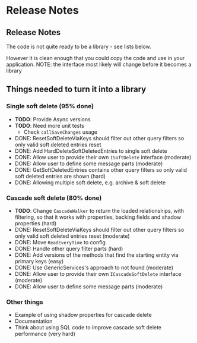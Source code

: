 # Release Notes

## Release Notes

The code is not quite ready to be a library - see lists below.

However it is clean enough that you could copy the code and use in your application. NOTE: the interface most likely will change before it becomes a library

## Things needed to turn it into a library

### Single soft delete (95% done)

- **TODO**: Provide Async versions
- **TODO**: Need more unit tests
    - Check `callSaveChanges` usage
- DONE: ResetSoftDeleteViaKeys should filter out other query filters so only valid soft deleted entries reset
- DONE: Add HardDeleteSoftDeletedEntries to single soft delete
- DONE: Allow user to provide their own `ISoftDelete` interface (moderate)
- DONE: Allow user to define some message parts (moderate)
- DONE: GetSoftDeletedEntries contains other query filters so only valid soft deleted  entries are shown (hard)
- DONE: Allowing multiple soft delete, e.g. archive & soft delete

### Cascade soft delete (80% done)

- **TODO**: Change `CascadeWalker` to return the loaded relationships, with filtering, so that it works with properties, backing fields and shadow properties (hard)
- DONE: ResetSoftDeleteViaKeys should filter out other query filters so only valid soft deleted entries reset (moderate)
- DONE: Move `ReadEveryTime` to config
- DONE: Handle other query filter parts (hard)
- DONE: Add versions of the methods that find the starting entity via primary keys (easy)
- DONE: Use GenericServices's approach to not found (moderate)
- DONE: Allow user to provide their own `ICascadeSoftDelete` interface (moderate)
- DONE: Allow user to define some message parts (moderate)


### Other things

* Example of using shadow properties for cascade delete
* Documentation
* Think about using SQL code to improve cascade soft delete performance (very hard)
